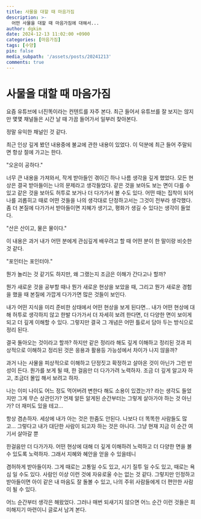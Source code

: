 ```yaml
---
title: 사물을 대할 때 마음가짐
description: >-
  어떤 사물을 대할 때 마음가짐에 대해서...
author: dgkim
date: 2024-12-13 11:02:00 +0900
categories: [마음가짐]
tags: [수양]
pin: false
media_subpath: '/assets/posts/20241213'
comments: true
---
```

# 사물을 대할 때 마음가짐

 요즘 유튜브에 너진똑이라는 컨텐트를 자주 본다. 최근 들어서 유튜브를 잘 보지는 않지만
몇몇 채널들은 시간 날 때 가끔 들어가서 일부러 찾아본다.

정말 유익한 채널인 것 같다. 

최근 인상 깊게 봤던 내용중에 불교에 관한 내용이 있었다. 이 덕분에 최근 들어 주말되면
항상 절에 가고는 한다.

 "오온이 공하다."

너무 큰 내용을 가져와서, 작게 받아들인 겪이긴 하나 나름 생각을 깊게 했었다. 모든 현상은 결국
받아들이는 나의 문제라고 생각들었다. 같은 것을 보아도 보는 면이 다를 수 있고 같은 것을 
보아도 허투로 보거나 더 다가가서 볼 수도 있다. 어떤 때는 집착이 되어 나를 괴롭히고 때로
어떤 것들을 나의 생각대로 단정하고서는 그것이 전부라 생각했다.
좀 더 본질에 다가가서 받아들이면 지혜가 생기고, 평화가 생길 수 있다는 생각이 들었다.

 "산은 산이고, 물은 물이다."
 
이 내용은 과거 내가 어떤 분에게 관심깊게 배우려고 할 때 어떤 분이 한 말이랑 비슷한 것
같다.

 "포인터는 포인터야." 

뭔가 놀리는 것 같기도 하지만, 왜 그랬는지 조금은 이해가 간다고나 할까?

뭔가 새로운 것을 공부할 때나 뭔가 새로운 현상을 보았을 때, 그리고 뭔가 새로운 경험을
했을 때 본질에 가깝게 다가가면 많은 것들이 보인다.

내가 어떤 지식을 미리 준비한 상태에서 어떤 현상을 보게 된다면... 내가 어떤 현상에
대해 허투로 생각하지 않고 한발 다가가서 더 자세히 보려 한다면, 더 다양한 면이 보이게 되고
더 깊게 이해할 수 있다. 그렇지만 결국 그 개념은 어떤 틀로서 담아 두는 방식으로 정리 된다.

결국 돌아오는 것이라고 할까? 하지만 같은 정리라 해도 깊게 이해하고 정리된 것과 피상적으로
이해하고 정리된 것은 응용과 활용등 가능성에서 차이가 나지 않을까?

과거 나는 사물을 피상적으로 이해하고 단정짓고 확정하고 살아온 것이 아닌가 그런 반성이 든다.
뭔가를 보게 될 때, 한 걸음만 더 다가가려 노력하자. 조금 더 깊게 알고자 하고, 조금더 몰입
해서 보려고 하자.

나는 이미 나이도 어느 정도 먹어버려 변한다 해도 소용이 있겠는가? 라는 생각도 들었지만
그게 무슨 상관인가? 언제 알든 알게된 순간부터는 그렇게 살아가야 하는 것 아닌가? 더 재미도
있을 테고... 

항상 겸손하자. 세상에 내가 아는 것은 한줌도 안된다. 나보다 더 똑똑한 사람들도 많고...
그렇다고 내가 대단한 사람이 되고자 하는 것은 아니다. 그냥 현재 지금 이 순간 여기서 살아갈 뿐

한걸음만 더 다가가자. 어떤 현상에 대해 더 깊게 이해하려 노력하고 더 다양한 면을 볼 수 
있도록 노력하자. 그래서 지혜와 혜안을 얻을 수 있을테니

겸허하게 받아들이자. 그게 때로는 고통일 수도 있고, 시기 질투 일 수도 있고, 때로는 욕심
일 수도 있다. 사람인 이상 이런 것에 자유로울 수는 없는 것 같다. 그렇지만 인정하고 받아들이면
아이 같은 내 마음도 잘 돌볼 수 있고, 나의 주위 사람들에게 더 편안한 사람이 될 수 있다.

어느 순간부터 생각은 해왔었다. 그러나 매번 되새기지 않으면 어느 순간 이런 것들은 희미해지기 
마련이니 글로서 남겨 본다.